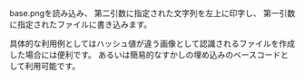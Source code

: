 base.pngを読み込み、
第二引数に指定された文字列を左上に印字し、
第一引数に指定されたファイルに書き込みます。

具体的な利用例としてはハッシュ値が違う画像として認識されるファイルを作成した場合には便利です。
あるいは簡易的なすかしの埋め込みのベースコードとして利用可能です。